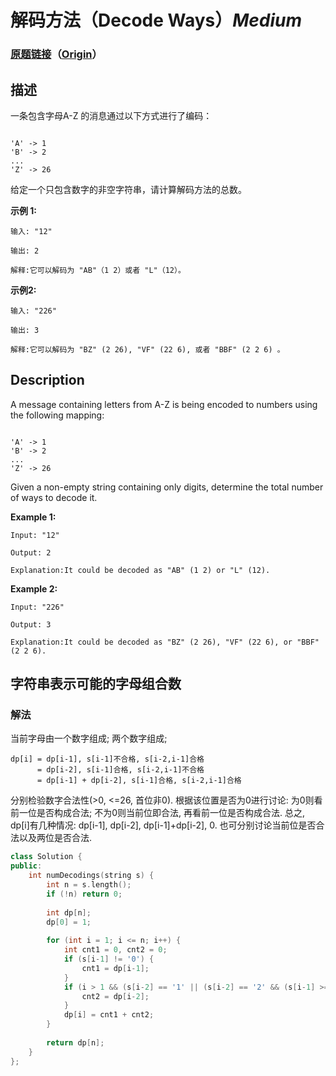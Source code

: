 # 解码方法（Decode Ways）*Medium*
### [原题链接](https://leetcode-cn.com/problems/decode-ways)（[Origin](https://leetcode.com/problems/decode-ways)）
## 描述
一条包含字母A-Z 的消息通过以下方式进行了编码：
```

'A' -> 1
'B' -> 2
...
'Z' -> 26
```


给定一个只包含数字的非空字符串，请计算解码方法的总数。

**示例 1:**
```
输入: "12"

输出: 2

解释:它可以解码为 "AB"（1 2）或者 "L"（12）。
```


**示例2:**
```
输入: "226"

输出: 3

解释:它可以解码为 "BZ" (2 26), "VF" (22 6), 或者 "BBF" (2 2 6) 。
```

## Description
A message containing letters from A-Z is being encoded to numbers using the following mapping:

```

'A' -> 1
'B' -> 2
...
'Z' -> 26
```


Given a non-empty string containing only digits, determine the total number of ways to decode it.

**Example 1:**
```
Input: "12"

Output: 2

Explanation:It could be decoded as "AB" (1 2) or "L" (12).
```


**Example 2:**
```
Input: "226"

Output: 3

Explanation:It could be decoded as "BZ" (2 26), "VF" (22 6), or "BBF" (2 2 6).
```


## 字符串表示可能的字母组合数
### 解法
当前字母由一个数字组成; 两个数字组成;

    dp[i] = dp[i-1], s[i-1]不合格, s[i-2,i-1]合格
          = dp[i-2], s[i-1]合格, s[i-2,i-1]不合格
          = dp[i-1] + dp[i-2], s[i-1]合格, s[i-2,i-1]合格

分别检验数字合法性(>0, <=26, 首位非0). 根据该位置是否为0进行讨论: 为0则看前一位是否构成合法; 不为0则当前位即合法, 再看前一位是否构成合法. 总之, dp[i]有几种情况: dp[i-1], dp[i-2], dp[i-1]+dp[i-2], 0. 也可分别讨论当前位是否合法以及两位是否合法.

```c++
class Solution {
public:
    int numDecodings(string s) {
        int n = s.length();
        if (!n) return 0;
        
        int dp[n];
        dp[0] = 1;        
        
        for (int i = 1; i <= n; i++) {
            int cnt1 = 0, cnt2 = 0;
            if (s[i-1] != '0') {
                cnt1 = dp[i-1];
            }
            if (i > 1 && (s[i-2] == '1' || (s[i-2] == '2' && (s[i-1] >='0' && s[i-1] <= '6')))) {
                cnt2 = dp[i-2];
            }
            dp[i] = cnt1 + cnt2;
        }
        
        return dp[n];
    }
};
```